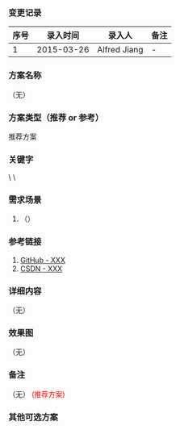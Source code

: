 ### 变更记录
| 序号 | 录入时间 | 录入人 | 备注 |
| -- | -- | -- | -- |
| 1 | 2015-03-26 | Alfred Jiang | - |

### 方案名称
（无）

### 方案类型（推荐 or 参考）
推荐方案

### 关键字
 \  \

### 需求场景
1. （）

### 参考链接
1. [GitHub - XXX](XXX)
2. [CSDN - XXX](XXX)

### 详细内容
（无）

### 效果图
（无）

### 备注
（无）
<font color="red">(推荐方案)</font>

### 其他可选方案
